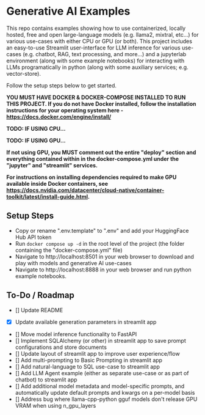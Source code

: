 # Generative AI Examples

This repo contains examples showing how to use containerized, locally hosted, free and open large-language models (e.g. llama2, mixtral, etc...) for various use-cases with either CPU or GPU (or both). This project includes an easy-to-use Streamlit user-interface for LLM inference for various use-cases (e.g. chatbot, RAG, text processing, and more...) and a jupyterlab environment (along with some example notebooks) for interacting with LLMs programatically in python (along with some auxiliary services; e.g. vector-store). 

Follow the setup steps below to get started.

**YOU MUST HAVE DOCKER & DOCKER-COMPOSE INSTALLED TO RUN THIS PROJECT. If you do not have Docker installed, follow the installation instructions for your operating system here - https://docs.docker.com/engine/install/**

**TODO: IF USING CPU...**

**TODO: IF USING GPU...**

**If not using GPU, you MUST comment out the entire "deploy" section and everything contained within in the docker-compose.yml under the "jupyter" and "streamlit" services.**

**For instructions on installing dependencies required to make GPU available inside Docker containers, see https://docs.nvidia.com/datacenter/cloud-native/container-toolkit/latest/install-guide.html.**

## Setup Steps

- Copy or rename ".env.template" to ".env" and add your HuggingFace Hub API token
- Run `docker compose up -d` in the root level of the project (the folder containing the "docker-compose.yml" file)
- Navigate to http://localhost:8501 in your web browser to download and play with models and generative AI use-cases
- Navigate to http://localhost:8888 in your web browser and run python example notebooks.

## To-Do / Roadmap
- [] Update README
- [x] Update available generation parameters in streamlit app
- [] Move model inference functionality to FastAPI
- [] Implement SQLAlchemy (or other) in streamlit app to save prompt configurations and store documents
- [] Update layout of streamlit app to improve user experience/flow
- [] Add multi-prompting to Basic Prompting in streamlit app
- [] Add natural-language to SQL use-case to streamlit app
- [] Add LLM Agent example (either as separate use-case or as part of chatbot) to streamlit app
- [] Add additional model metadata and model-specific prompts, and automatically update default prompts and kwargs on a per-model basis 
- [] Address bug where llama-cpp-python gguf models don't release GPU VRAM when using n_gpu_layers
